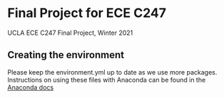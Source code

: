 # Final Project for ECE C247
UCLA ECE C247 Final Project, Winter 2021

## Creating the environment
Please keep the environment.yml up to date as we use more packages. Instructions
on using these files with Anaconda can be found in the
[Anaconda docs](https://docs.conda.io/projects/conda/en/latest/user-guide/tasks/manage-environments.html#creating-an-environment-from-an-environment-yml-file)
